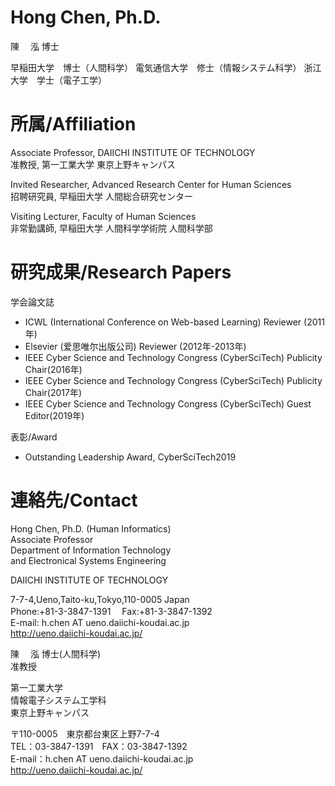 
# Hong Chen, Ph.D.
陳 　泓 博士

早稲田大学　博士（人間科学）
電気通信大学　修士（情報システム科学）
浙江大学　学士（電子工学）

# 所属/Affiliation
Associate Professor, DAIICHI INSTITUTE OF TECHNOLOGY  
准教授, 第一工業大学 東京上野キャンパス

Invited Researcher, Advanced Research Center for Human Sciences  
招聘研究員, 早稲田大学 人間総合研究センター

Visiting Lecturer, Faculty of Human Sciences  
非常勤講師, 早稲田大学 人間科学学術院 人間科学部

# 研究成果/Research Papers

学会論文誌
* ICWL (International Conference on Web-based Learning) Reviewer (2011年)
* Elsevier (爱思唯尔出版公司) Reviewer (2012年-2013年)
* IEEE Cyber Science and Technology Congress (CyberSciTech) Publicity Chair(2016年)
* IEEE Cyber Science and Technology Congress (CyberSciTech) Publicity Chair(2017年)
* IEEE Cyber Science and Technology Congress (CyberSciTech) Guest Editor(2019年)

表彰/Award
* Outstanding Leadership Award, CyberSciTech2019

# 連絡先/Contact
Hong Chen, Ph.D. (Human Informatics)  
Associate Professor  
Department of Information Technology  
and Electronical Systems Engineering  

DAIICHI INSTITUTE OF TECHNOLOGY

7-7-4,Ueno,Taito-ku,Tokyo,110-0005 Japan  
Phone:+81-3-3847-1391 　Fax:+81-3-3847-1392  
E-mail: h.chen AT ueno.daiichi-koudai.ac.jp  
http://ueno.daiichi-koudai.ac.jp/  

陳 　泓 博士(人間科学)  
准教授

第一工業大学  
情報電子システム工学科  
東京上野キャンパス  

〒110-0005　東京都台東区上野7-7-4  
TEL：03-3847-1391　FAX：03-3847-1392  
E-mail：h.chen AT ueno.daiichi-koudai.ac.jp  
http://ueno.daiichi-koudai.ac.jp/  
